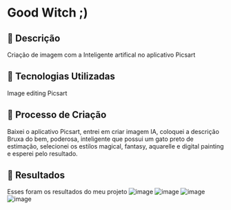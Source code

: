 # Good Witch  ;)

## 📒 Descrição
Criação de imagem com a Inteligente artifical no aplicativo Picsart

## 🤖 Tecnologias Utilizadas
Image editing Picsart

## 🧐 Processo de Criação
Baixei o aplicativo Picsart, entrei em criar imagem IA, coloquei a descrição Bruxa do bem, poderosa, inteligente que possui um gato preto de estimação, selecionei os estilos magical, fantasy, aquarelle e digital painting e esperei pelo resultado.

## 🚀 Resultados
Esses foram os resultados do meu projeto
![image](https://github.com/Bellaccunha/lab-natty-or-not/assets/172227173/734c3d7c-8a6b-4cdc-97f1-5376ab0e0460) 
![image](https://github.com/Bellaccunha/lab-natty-or-not/assets/172227173/17be15b5-4115-4ccf-aa51-cc9ac292294c) 
![image](https://github.com/Bellaccunha/lab-natty-or-not/assets/172227173/fc7f460c-3c76-420a-ad8d-c12a02d1f440)
![image](https://github.com/Bellaccunha/lab-natty-or-not/assets/172227173/3f5ea097-7fbd-4fe2-8724-4a39437587b2)


